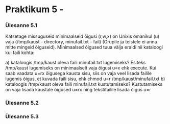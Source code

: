 # Praktikum 5 - 

### Ülesanne 5.1
Katsetage missuguseid minimaalseid õigusi (r,w,x) on Unixis omanikul (u) vaja (/tmp/kaust - directory, minufail.txt - fail) (Grupile ja teistele ei anna mitte mingeid õiguseid). Minimaalsed õigused tuua välja eraldi nii kataloogi kui faili kohta:

a) kataloogis /tmp/kaust oleva faili minufail.txt lugemiseks?
Esiteks /tmp/kaust lugemiseks on minimaalselt vaja õigusi u=x ehk  execute. 
Kui saab vaadata u=rx õigusega kausta sisu, siis on vaja veel lisada failile lugemis õigus, et kuvada faili sisu, ehk chmod u=r /tmp/kaust/minufail.txt
b) kataloogis /tmp/kaust oleva faili minufail.txt kustutamiseks?
Kustutamiseks on vaja lisada kaustale õigused u=rx ning tekstifailile lisada õigus u=r


### Ülesanne 5.2


### Ülesanne 5.3
